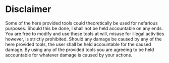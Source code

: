 # Disclaimer

Some of the here provided tools could theoretically be used for nefarious purposes. Should this be done, I shall not be held accountable on any ends.
You are free to modify and use these tools at will, misuse for illegal activities however, is strictly prohibited.
Should any damage be caused by any of the here provided tools, the user shall be held accountable for the caused damage. 
By using any of the provided tools you are agreeing to be held accountable for whatever damage is caused by your actions.
